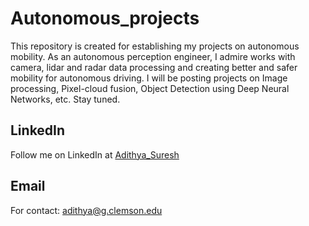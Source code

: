 # Autonomous_projects

This repository is created for establishing my projects on autonomous mobility. As an autonomous perception engineer, I admire works with camera, lidar and radar data processing and creating better and safer mobility for autonomous driving. I will be posting projects on Image processing, Pixel-cloud fusion, Object Detection using Deep Neural Networks, etc. Stay tuned.

## LinkedIn

Follow me on LinkedIn at [Adithya_Suresh](https://www.linkedin.com/in/adithya-suresh-s/)

## Email

For contact: adithya@g.clemson.edu
